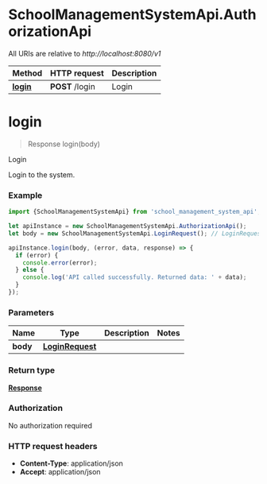 # SchoolManagementSystemApi.AuthorizationApi

All URIs are relative to *http://localhost:8080/v1*

Method | HTTP request | Description
------------- | ------------- | -------------
[**login**](AuthorizationApi.md#login) | **POST** /login | Login

<a name="login"></a>
# **login**
> Response login(body)

Login

Login to the system.

### Example
```javascript
import {SchoolManagementSystemApi} from 'school_management_system_api';

let apiInstance = new SchoolManagementSystemApi.AuthorizationApi();
let body = new SchoolManagementSystemApi.LoginRequest(); // LoginRequest | 

apiInstance.login(body, (error, data, response) => {
  if (error) {
    console.error(error);
  } else {
    console.log('API called successfully. Returned data: ' + data);
  }
});
```

### Parameters

Name | Type | Description  | Notes
------------- | ------------- | ------------- | -------------
 **body** | [**LoginRequest**](LoginRequest.md)|  | 

### Return type

[**Response**](Response.md)

### Authorization

No authorization required

### HTTP request headers

 - **Content-Type**: application/json
 - **Accept**: application/json


